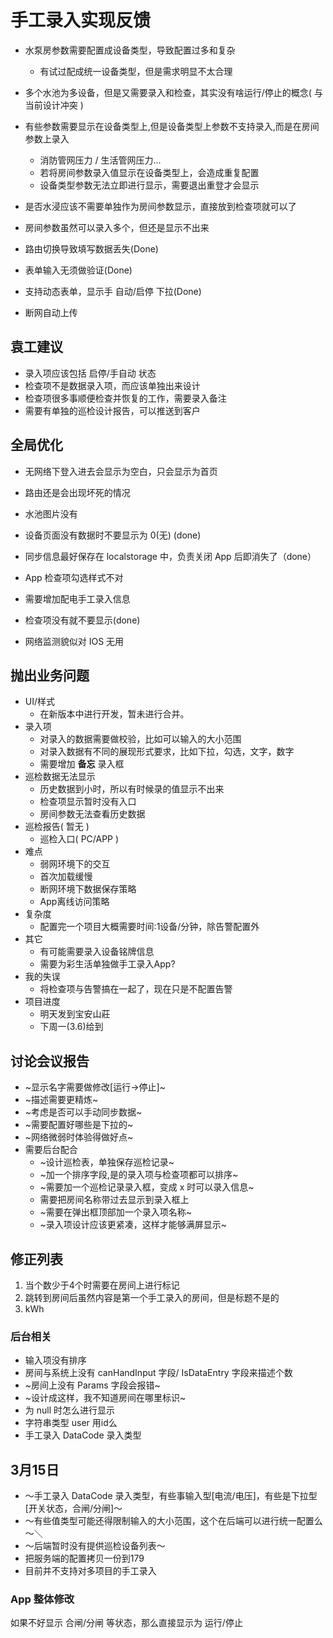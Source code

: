 # 手工录入实现反馈

* 水泵房参数需要配置成设备类型，导致配置过多和复杂
  + 有试过配成统一设备类型，但是需求明显不太合理
* 多个水池为多设备，但是又需要录入和检查，其实没有啥运行/停止的概念( 与当前设计冲突 )
* 有些参数需要显示在设备类型上,但是设备类型上参数不支持录入,而是在房间参数上录入
  + 消防管网压力 / 生活管网压力...
  + 若将房间参数录入值显示在设备类型上，会造成重复配置
  + 设备类型参数无法立即进行显示，需要退出重登才会显示
* 是否水浸应该不需要单独作为房间参数显示，直接放到检查项就可以了
* 房间参数虽然可以录入多个，但还是显示不出来

* 路由切换导致填写数据丢失(Done)
* 表单输入无须做验证(Done)
* 支持动态表单，显示手 自动/启停 下拉(Done)
* 断网自动上传


## 袁工建议
* 录入项应该包括 启停/手自动 状态
* 检查项不是数据录入项，而应该单独出来设计
* 检查项很多事顺便检查并恢复的工作，需要录入备注
* 需要有单独的巡检设计报告，可以推送到客户

## 全局优化
* 无网络下登入进去会显示为空白，只会显示为首页
* 路由还是会出现坏死的情况
* 水池图片没有
* 设备页面没有数据时不要显示为 0(无) (done)
* 同步信息最好保存在 localstorage 中，负责关闭 App 后即消失了（done）
* App 检查项勾选样式不对
* 需要增加配电手工录入信息
* 检查项没有就不要显示(done)

* 网络监测貌似对 IOS 无用


## 抛出业务问题
* UI/样式
  + 在新版本中进行开发，暂未进行合并。
* 录入项
  + 对录入的数据需要做校验，比如可以输入的大小范围
  + 对录入数据有不同的展现形式要求，比如下拉，勾选，文字，数字
  + 需要增加 **备忘** 录入框
* 巡检数据无法显示
  + 历史数据到小时，所以有时候录的值显示不出来
  + 检查项显示暂时没有入口
  + 房间参数无法查看历史数据
* 巡检报告( 暂无 )
  + 巡检入口( PC/APP )
* 难点
  + 弱网环境下的交互
  + 首次加载缓慢
  + 断网环境下数据保存策略
  + App离线访问策略
* 复杂度
  + 配置完一个项目大概需要时间:1设备/分钟，除告警配置外
* 其它
  + 有可能需要录入设备铭牌信息
  + 需要为彩生活单独做手工录入App?
* 我的失误
  + 将检查项与告警搞在一起了，现在只是不配置告警
* 项目进度
  + 明天发到宝安山莊
  + 下周一(3.6)给到

## 讨论会议报告
* ~显示名字需要做修改[运行->停止]~
* ~描述需要更精炼~
* ~考虑是否可以手动同步数据~
* ~需要配置好哪些是下拉的~
* ~网络微弱时体验得做好点~
* 需要后台配合
  + ~设计巡检表，单独保存巡检记录~
  + ~加一个排序字段,是的录入项与检查项都可以排序~
  + ~需要加一个巡检记录录入框，变成 x 时可以录入信息~
  + 需要把房间名称带过去显示到录入框上
  + ~需要在弹出框顶部加一个录入项名称~
  + ~录入项设计应该更紧凑，这样才能够满屏显示~

## 修正列表
1. 当个数少于4个时需要在房间上进行标记
2. 跳转到房间后虽然内容是第一个手工录入的房间，但是标题不是的
3. kWh
### 后台相关
* 输入项没有排序
* 房间与系统上没有 canHandInput 字段/ IsDataEntry 字段来描述个数
* ~房间上没有 Params 字段会报错~
* ~设计成这样，我不知道房间在哪里标识~
* 为 null 时怎么进行显示
* 字符串类型 user 用id么
* 手工录入 DataCode 录入类型

## 3月15日
* ～手工录入 DataCode 录入类型，有些事输入型[电流/电压]，有些是下拉型[开关状态，合闸/分闸]～
* ～有些值类型可能还得限制输入的大小范围，这个在后端可以进行统一配置么～＼
* ～后端暂时没有提供巡检设备列表～
* 把服务端的配置拷贝一份到179
* 目前并不支持对多项目的手工录入
### App 整体修改
如果不好显示 合闸/分闸 等状态，那么直接显示为 运行/停止

